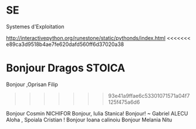 SE
==

Systemes d'Exploitation


http://interactivepython.org/runestone/static/pythonds/index.html
<<<<<<< e89ca3d9518b4ae7fe620dafd560ff6d37020a38

Bonjour Dragos STOICA
=======
Bonjour ,Oprisan Filip
>>>>>>> 93e41a9ffae6c53301071571a04f7125f475a6d6

Bonjour Cosmin NICHIFOR
Bonjour, Iulia Stanica!
Bonjour! ~ Gabriel ALECU
Aloha , Spoiala Cristian !
Bonjour Ioana calinoiu
Bonjour Melania Nitu
